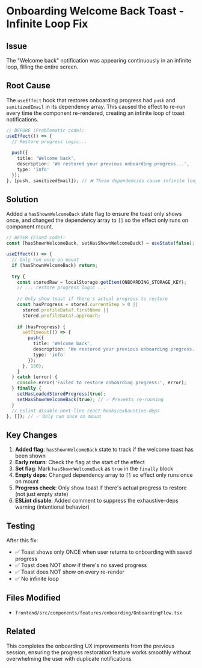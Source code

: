 # Onboarding Welcome Back Toast - Infinite Loop Fix

## Issue
The "Welcome back" notification was appearing continuously in an infinite loop, filling the entire screen.

## Root Cause
The `useEffect` hook that restores onboarding progress had `push` and `sanitizedEmail` in its dependency array. This caused the effect to re-run every time the component re-rendered, creating an infinite loop of toast notifications.

```typescript
// BEFORE (Problematic code):
useEffect(() => {
  // Restore progress logic...
  
  push({
    title: 'Welcome back',
    description: 'We restored your previous onboarding progress...',
    type: 'info'
  });
}, [push, sanitizedEmail]); // ❌ These dependencies cause infinite loop
```

## Solution
Added a `hasShownWelcomeBack` state flag to ensure the toast only shows once, and changed the dependency array to `[]` so the effect only runs on component mount.

```typescript
// AFTER (Fixed code):
const [hasShownWelcomeBack, setHasShownWelcomeBack] = useState(false);

useEffect(() => {
  // Only run once on mount
  if (hasShownWelcomeBack) return;
  
  try {
    const storedRaw = localStorage.getItem(ONBOARDING_STORAGE_KEY);
    // ... restore progress logic ...
    
    // Only show toast if there's actual progress to restore
    const hasProgress = stored.currentStep > 0 || 
      stored.profileData?.firstName || 
      stored.profileData?.approach;
    
    if (hasProgress) {
      setTimeout(() => {
        push({
          title: 'Welcome back',
          description: 'We restored your previous onboarding progress...',
          type: 'info'
        });
      }, 150);
    }
  } catch (error) {
    console.error('Failed to restore onboarding progress:', error);
  } finally {
    setHasLoadedStoredProgress(true);
    setHasShownWelcomeBack(true); // ✅ Prevents re-running
  }
  // eslint-disable-next-line react-hooks/exhaustive-deps
}, []); // ✅ Only run once on mount
```

## Key Changes
1. **Added flag**: `hasShownWelcomeBack` state to track if the welcome toast has been shown
2. **Early return**: Check the flag at the start of the effect
3. **Set flag**: Mark `hasShownWelcomeBack` as `true` in the `finally` block
4. **Empty deps**: Changed dependency array to `[]` so effect only runs once on mount
5. **Progress check**: Only show toast if there's actual progress to restore (not just empty state)
6. **ESLint disable**: Added comment to suppress the exhaustive-deps warning (intentional behavior)

## Testing
After this fix:
- ✅ Toast shows only ONCE when user returns to onboarding with saved progress
- ✅ Toast does NOT show if there's no saved progress
- ✅ Toast does NOT show on every re-render
- ✅ No infinite loop

## Files Modified
- `frontend/src/components/features/onboarding/OnboardingFlow.tsx`

## Related
This completes the onboarding UX improvements from the previous session, ensuring the progress restoration feature works smoothly without overwhelming the user with duplicate notifications.
